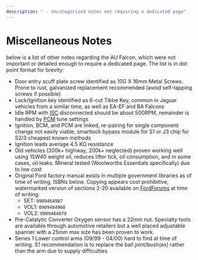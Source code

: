 ```yaml
---
description: " - Uncategorized notes not requiring a dedicated page"
---
```


# Miscellaneous Notes

below is a list of other notes regarding the AU Falcon, which were not important or detailed enough to require a dedicated page. The list is in dot point format for brevity:

- Door entry scuff plate screw identified as 10G X 16mm Metal Screws. Prone to rust, galvanized replacement recommended (avoid self-tapping screws if possible)
- Lock/Ignition key identified as 6-cut Tibbe Key, common in Jaguar vehicles from a similar time, as well as EA-EF and BA Falcons
- Idle RPM with [ISC](../../Engine/ISC/ISC.md) disconnected should be about 500RPM, remainder is handled by [PCM](../../PCMBCM/PCM/PCM.md) tune settings
- Ignition, BCM, and PCM are linked, re-pairing for single component change not easily viable, smartlock bypass module for S1 or J3 chip for S2/3 cheapest known methods
- Ignition leads average 4.5 KΩ resistance
- Old vehicles (300k+ highway, 200k+ neglected) proven working well using 15W40 weight oil, reduces lifter tick, oil consumption, and in some cases, oil leaks. Mineral tested (Woolworths Essentials specifically) due to low cost
- Original Ford factory manual exists in multiple government libraries as of time of writing, ISBNs below. Copying appears cost prohibitive, watermarked version of sections 2-20 available on [FordForums](../../Credits.md#sources) at time of writing:
  - SET: `0909464987`
  - VOL1: `0909464960`
  - VOL2: `0909464979`
- Pre-Catalytic Converter Oxygen sensor has a 22mm nut. Specialty tools are available through automotive retailers but a well placed adjustable spanner with a 25mm max size has been proven to work.
- Series 1 Lower control arms (09/99 - 04/00) hard to find at time of writing. S1 recommendation is to replace the ball joint/bush(es) rather than the arm due to supply difficulties